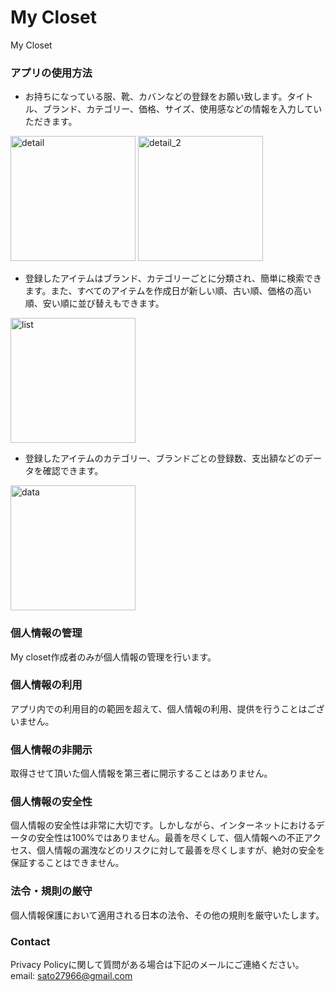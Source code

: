 # My Closet 
My Closet

### アプリの使用方法
- お持ちになっている服、靴、カバンなどの登録をお願い致します。タイトル、ブランド、カテゴリー、価格、サイズ、使用感などの情報を入力していただきます。  

<img src="https://user-images.githubusercontent.com/122588700/214185694-7dbfa112-30e0-455c-b5fe-55b957ae392c.jpg" alt="detail" width="200"/>

<img src="https://user-images.githubusercontent.com/122588700/214185696-bca1a608-216c-4f6c-8451-2728c6c16311.jpg" alt="detail_2" width="200"/>

- 登録したアイテムはブランド、カテゴリーごとに分類され、簡単に検索できます。また、すべてのアイテムを作成日が新しい順、古い順、価格の高い順、安い順に並び替えもできます。

<img src="https://user-images.githubusercontent.com/122588700/214185699-6a1d73ef-2c27-4a80-99ef-3255d3971ca2.jpg" alt="list" width="200"/>

- 登録したアイテムのカテゴリー、ブランドごとの登録数、支出額などのデータを確認できます。

<img src="https://user-images.githubusercontent.com/122588700/214185698-c06ddf71-8f68-4fef-9609-183bd449a2e2.jpg" alt="data" width="200"/>




### 個人情報の管理
My closet作成者のみが個人情報の管理を行います。

### 個人情報の利用
アプリ内での利用目的の範囲を超えて、個人情報の利用、提供を行うことはございません。

### 個人情報の非開示
取得させて頂いた個人情報を第三者に開示することはありません。


### 個人情報の安全性
個人情報の安全性は非常に大切です。しかしながら、インターネットにおけるデータの安全性は100%ではありません。最善を尽くして、個人情報への不正アクセス、個人情報の漏洩などのリスクに対して最善を尽くしますが、絶対の安全を保証することはできません。

### 法令・規則の厳守
個人情報保護において適用される日本の法令、その他の規則を厳守いたします。

### Contact 
Privacy Policyに関して質問がある場合は下記のメールにご連絡ください。<br>
email: sato27966@gmail.com
